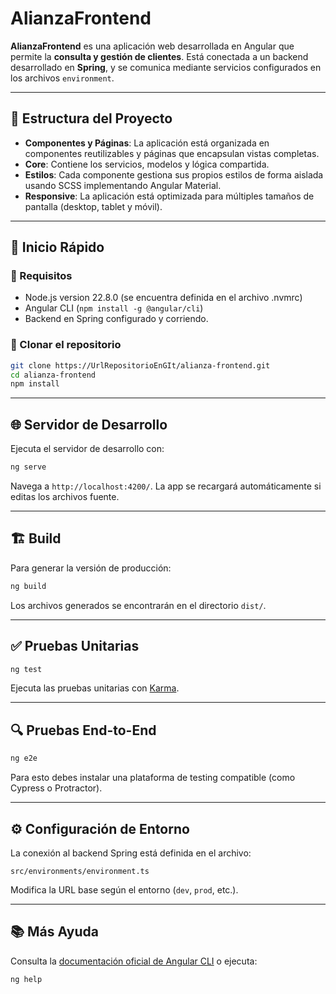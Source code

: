 # AlianzaFrontend

**AlianzaFrontend** es una aplicación web desarrollada en Angular que permite la **consulta y gestión de clientes**. Está conectada a un backend desarrollado en **Spring**, y se comunica mediante servicios configurados en los archivos `environment`.

---

## 🧩 Estructura del Proyecto

- **Componentes y Páginas**: La aplicación está organizada en componentes reutilizables y páginas que encapsulan vistas completas.
- **Core**: Contiene los servicios, modelos y lógica compartida.
- **Estilos**: Cada componente gestiona sus propios estilos de forma aislada usando SCSS implementando Angular Material.
- **Responsive**: La aplicación está optimizada para múltiples tamaños de pantalla (desktop, tablet y móvil).

---

## 🚀 Inicio Rápido

### 🔧 Requisitos

- Node.js version 22.8.0 (se encuentra definida en el archivo .nvmrc)
- Angular CLI (`npm install -g @angular/cli`)
- Backend en Spring configurado y corriendo.

### 🔁 Clonar el repositorio

```bash
git clone https://UrlRepositorioEnGIt/alianza-frontend.git
cd alianza-frontend
npm install
```

---

## 🌐 Servidor de Desarrollo

Ejecuta el servidor de desarrollo con:

```bash
ng serve
```

Navega a `http://localhost:4200/`. La app se recargará automáticamente si editas los archivos fuente.

---

## 🏗️ Build

Para generar la versión de producción:

```bash
ng build
```

Los archivos generados se encontrarán en el directorio `dist/`.

---

## ✅ Pruebas Unitarias

```bash
ng test
```

Ejecuta las pruebas unitarias con [Karma](https://karma-runner.github.io).

---

## 🔍 Pruebas End-to-End

```bash
ng e2e
```

Para esto debes instalar una plataforma de testing compatible (como Cypress o Protractor).

---

## ⚙️ Configuración de Entorno

La conexión al backend Spring está definida en el archivo:

```
src/environments/environment.ts
```

Modifica la URL base según el entorno (`dev`, `prod`, etc.).

---

## 📚 Más Ayuda

Consulta la [documentación oficial de Angular CLI](https://angular.dev/tools/cli) o ejecuta:

```bash
ng help
```